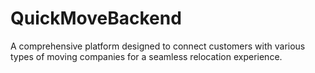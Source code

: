 # QuickMoveBackend
A comprehensive platform designed to connect customers with various types of moving companies for a seamless relocation experience.

